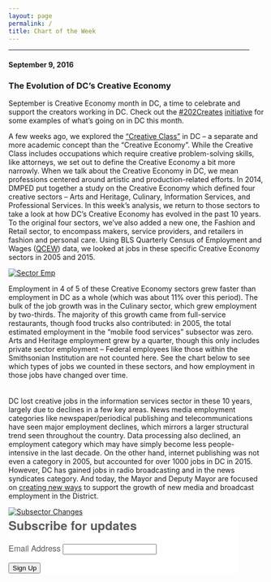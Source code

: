 ```yaml
---
layout: page
permalink: /
title: Chart of the Week
---
```


<hr style="width: 475px; margin:1em 0">

<h4>September 9, 2016</h4>
<h3>The Evolution of DC’s Creative Economy</h3>

September is Creative Economy month in DC, a time to celebrate and support the creators working in DC. Check out the <a href="https://twitter.com/search?vertical=default&q=%23202creates&src=typd" target="_blank">#202Creates</a> <a href="http://www.202creates.com/" target="_blank">initiative</a> for some examples of what’s going on in DC this month. 

A few weeks ago, we explored the <a href="{{ site.baseurl }}/08-2016.html#creative-class" target="_blank">“Creative Class”</a> in DC – a separate and more academic concept than the “Creative Economy”. While the Creative Class includes occupations which require creative problem-solving skills, like attorneys, we set out to define the Creative Economy a bit more narrowly. When we talk about the Creative Economy in DC, we mean professions centered around artistic and production-related efforts. In 2014, DMPED put together a study on the Creative Economy which defined four creative sectors – Arts and Heritage, Culinary, Information Services, and Professional Services. In this week’s analysis, we return to those sectors to take a look at how DC’s Creative Economy has evolved in the past 10 years. To the original four sectors, we’ve also added a new one, the Fashion and Retail sector, to encompass makers, service providers, and retailers in fashion and personal care. Using BLS Quarterly Census of Employment and Wages (<a href="http://www.bls.gov/cew/home.htm" target="_blank">QCEW</a>) data, we looked at jobs in these specific Creative Economy sectors in 2005 and 2015.

<div class='tableauPlaceholder' id='viz1473437023788' style='position: relative'><noscript><a href='#'><img alt='Sector Emp ' src='https:&#47;&#47;public.tableau.com&#47;static&#47;images&#47;CO&#47;COTW-CreativeEconomy1&#47;SectorEmp&#47;1_rss.png' style='border: none' /></a></noscript><object class='tableauViz'  style='display:none;'><param name='host_url' value='https%3A%2F%2Fpublic.tableau.com%2F' /> <param name='site_root' value='' /><param name='name' value='COTW-CreativeEconomy1&#47;SectorEmp' /><param name='tabs' value='no' /><param name='toolbar' value='yes' /><param name='static_image' value='https:&#47;&#47;public.tableau.com&#47;static&#47;images&#47;CO&#47;COTW-CreativeEconomy1&#47;SectorEmp&#47;1.png' /> <param name='animate_transition' value='yes' /><param name='display_static_image' value='yes' /><param name='display_spinner' value='yes' /><param name='display_overlay' value='yes' /><param name='display_count' value='yes' /></object></div>                
<script type='text/javascript'>                    
  var divElement = document.getElementById('viz1473437023788');                    
  var vizElement = divElement.getElementsByTagName('object')[0];                    
  vizElement.style.width='454px';vizElement.style.height='369px';                    
  var scriptElement = document.createElement('script');                    
  scriptElement.src = 'https://public.tableau.com/javascripts/api/viz_v1.js';                    
  vizElement.parentNode.insertBefore(scriptElement, vizElement);                
</script>

Employment in 4 of 5 of these Creative Economy sectors grew faster than employment in DC as a whole (which was about 11% over this period). The bulk of the job growth was in the Culinary sector, which grew employment by two-thirds. The majority of this growth came from full-service restaurants, though food trucks also contributed: in 2005, the total estimated employment in the “mobile food services” subsector was zero. Arts and Heritage employment grew by a quarter, though this only includes private sector employment – Federal employees like those within the Smithsonian Institution are not counted here. See the chart below to see which types of jobs we counted in these sectors, and how employment in those jobs have changed over time.  
<br><br>
DC lost creative jobs in the information services sector in these 10 years, largely due to declines in a few key areas. News media employment categories like newspaper/periodical publishing and telecommunications have seen major employment declines, which mirrors a larger structural trend seen throughout the country. Data processing also declined, an employment category which may have simply become less people-intensive in the last decade. On the other hand, internet publishing was not even a category in 2005, but accounted for over 1000 jobs in DC in 2015. However, DC has gained jobs in radio broadcasting and in the news syndicates category. And today, the Mayor and Deputy Mayor are focused on <a href="http://www.bizjournals.com/washington/breaking_ground/2016/07/an-appeals-court-said-broadcasters-werent-tech.html" target="_blank">creating new ways</a> to support the growth of new media and broadcast employment in the District.

<div class='tableauPlaceholder' id='viz1473437247073' style='position: relative'><noscript><a href='#'><img alt='Subsector Changes ' src='https:&#47;&#47;public.tableau.com&#47;static&#47;images&#47;CO&#47;COTW-CreativeEconomy2&#47;SubsectorChanges&#47;1_rss.png' style='border: none' /></a></noscript><object class='tableauViz'  style='display:none;'><param name='host_url' value='https%3A%2F%2Fpublic.tableau.com%2F' /> <param name='site_root' value='' /><param name='name' value='COTW-CreativeEconomy2&#47;SubsectorChanges' /><param name='tabs' value='no' /><param name='toolbar' value='yes' /><param name='static_image' value='https:&#47;&#47;public.tableau.com&#47;static&#47;images&#47;CO&#47;COTW-CreativeEconomy2&#47;SubsectorChanges&#47;1.png' /> <param name='animate_transition' value='yes' /><param name='display_static_image' value='yes' /><param name='display_spinner' value='yes' /><param name='display_overlay' value='yes' /><param name='display_count' value='yes' /></object></div>                
<script type='text/javascript'>                    
  var divElement = document.getElementById('viz1473437247073');                    
  var vizElement = divElement.getElementsByTagName('object')[0];                    
  vizElement.style.width='454px';vizElement.style.height='619px';                    
  var scriptElement = document.createElement('script');                    
  scriptElement.src = 'https://public.tableau.com/javascripts/api/viz_v1.js';                    
  vizElement.parentNode.insertBefore(scriptElement, vizElement);                
</script>

<!--Begin CTCT Sign-Up Form-->
<!-- EFD 1.0.0 [Mon Jun 06 12:44:43 EDT 2016] -->
<link rel='stylesheet' type='text/css' href='https://static.ctctcdn.com/h/contacts-embedded-signup-assets/1.0.2/css/signup-form.css'>
<div class="ctct-embed-signup" style="font: 16px Helvetica Neue, Arial, sans-serif; font: 1rem Helvetica Neue, Arial, sans-serif; line-height: 1.5; -webkit-font-smoothing: antialiased; width: 454px">
   <div style="color:#5b5b5b; background-color:#FFFFFF; border-radius:5px;">
       <span id="success_message" style="display:none;">
           <div style="text-align:center;">Thanks for signing up!</div>
       </span>
       <form data-id="embedded_signup:form" class="ctct-custom-form Form" name="embedded_signup" method="POST" action="https://visitor2.constantcontact.com/api/signup">
           <h2 style="margin:0;">Subscribe for updates</h2>
           <!-- The following code must be included to ensure your sign-up form works properly. -->
           <input data-id="ca:input" type="hidden" name="ca" value="a2e7dff1-cff4-49c5-b33c-d32a5beeb267">
           <input data-id="list:input" type="hidden" name="list" value="1357647672">
           <input data-id="source:input" type="hidden" name="source" value="EFD">
           <input data-id="required:input" type="hidden" name="required" value="list,email">
           <input data-id="url:input" type="hidden" name="url" value="">
           <p data-id="Email Address:p" ><label data-id="Email Address:label" data-name="email" class="ctct-form-required">Email Address</label> <input data-id="Email Address:input" type="text" name="email" value="" maxlength="80"></p>
           <button type="submit" class="Button ctct-button Button--block Button-secondary" data-enabled="enabled">Sign Up</button>
       </form>
   </div>
</div>
<script type='text/javascript'>
   var localizedErrMap = {};
   localizedErrMap['required'] =        'This field is required.';
   localizedErrMap['ca'] =          'An unexpected error occurred while attempting to send email.';
   localizedErrMap['email'] =           'Please enter your email address in name@email.com format.';
   localizedErrMap['birthday'] =        'Please enter birthday in MM/DD format.';
   localizedErrMap['anniversary'] =     'Please enter anniversary in MM/DD/YYYY format.';
   localizedErrMap['custom_date'] =     'Please enter this date in MM/DD/YYYY format.';
   localizedErrMap['list'] =            'Please select at least one email list.';
   localizedErrMap['generic'] =         'This field is invalid.';
   localizedErrMap['shared'] =      'Sorry, we could not complete your sign-up. Please contact us to resolve this.';
   localizedErrMap['state_mismatch'] = 'Mismatched State/Province and Country.';
    localizedErrMap['state_province'] = 'Select a state/province';
   localizedErrMap['selectcountry'] =   'Select a country';
   var postURL = 'https://visitor2.constantcontact.com/api/signup';
</script>
<script type='text/javascript' src='https://static.ctctcdn.com/h/contacts-embedded-signup-assets/1.0.2/js/signup-form.js'></script>
<!--End CTCT Sign-Up Form-->

